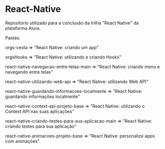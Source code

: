 # React-Native

Repositório utilizado para a conclusão da trilha "React Native" da plataforma Alura.

Pastas:

orgs-cesta => "React Native: criando um app"

orgsHooks => "React Native: utilizando e criando Hooks"

react-native-navegacao-entre-telas-main => "React Native: criando menu e navegando entre telas"

react-native-utilizando-web-api => "React Native: utilizando Web API"

react-native-guardando-informacoes-localmente => "React Native: guardando informações localmente"

react-native-context-api-projeto-base => "React Native: utilizando o Context API nas suas aplicações"

react-native-criando-testes-para-sua-aplicacao-main => "React Native: criando testes para sua aplicação"

react-native-animacoes-projeto-base => "React Native: personalize apps com animações"
